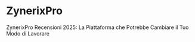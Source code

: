 # ZynerixPro
ZynerixPro Recensioni 2025: La Piattaforma che Potrebbe Cambiare il Tuo Modo di Lavorare
